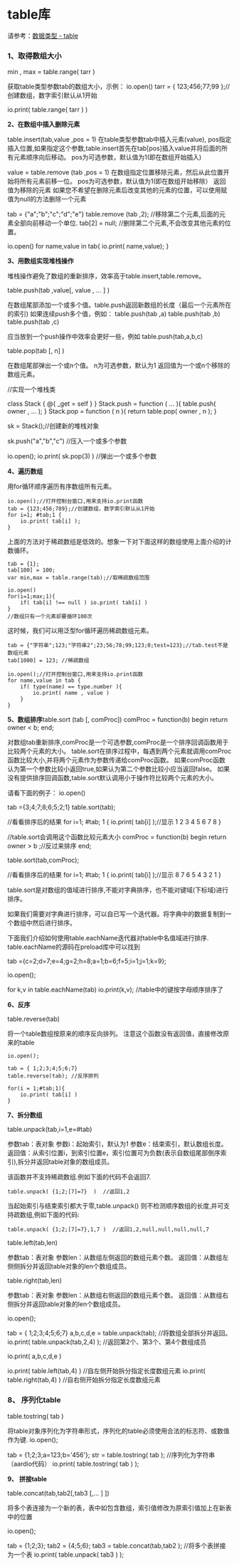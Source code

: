 # table库

 请参考：[数据类型 - table](the%20language/datatype/datatype#vartable)

### **1、取得数组大小**

min , max = table.range( tarr )

获取table类型参数tab的数组大小，示例：
io.open()
tarr = { 123;456;77;99 };//创建数组，数字索引默认从1开始


io.print( table.range( tarr ) )

**2、在数组中插入删除元素**

table.insert(tab,value ,pos = 1)
在table类型参数tab中插入元素(value),
pos指定插入位置,如果指定这个参数,table.insert首先在tab[pos]插入value并将后面的所有元素顺序向后移动。
pos为可选参数，默认值为1(即在数组开始插入)

value = table.remove (tab ,pos = 1)
在数组指定位置移除元素，然后从此位置开始将所有元素前移一位。
pos为可选参数，默认值为1(即在数组开始移除）
返回值为移除的元素 如果您不希望在删除元素后改变其他的元素的位置，可以使用赋值为null的方法删除一个元素

tab = {"a";"b";"c";"d";"e"} 
table.remove (tab ,2); //移除第二个元素,后面的元素全部向前移动一个单位.
tab[2] = null; //删除第二个元素,不会改变其他元素的位置。

io.open()
for name,value in tab{
io.print( name,value);
}


**3、用数组实现堆栈操作**

 堆栈操作避免了数组的重新排序，效率高于table.insert,table.remove。

table.push(tab ,value[, value , ... ] )

 在数组尾部添加一个或多个值。table.push返回新数组的长度（最后一个元素所在的索引)
 如果连续push多个值，例如：
table.push(tab ,a)
table.push(tab ,b)
table.push(tab ,c)

 应当放到一个push操作中效率会更好一些，例如
table.push(tab,a,b,c)


table.pop(tab [, n] )

在数组尾部弹出一个或n个值。 n为可选参数，默认为1
返回值为一个或n个移除的数组元素。

//实现一个堆栈类

  class Stack {
@{ _get = self }
}
Stack.push = function ( ... ){
table.push( owner , ... ); 
}
Stack.pop = function ( n ){
return table.pop( owner , n ); 
}

sk = Stack();//创建新的堆栈对象

sk.push("a","b","c") //压入一个或多个参数

io.open();
io.print( sk.pop(3) ) //弹出一个或多个参数


**4、遍历数组**

用for循环顺序遍历有序数组所有元素。

``` aau
io.open();//打开控制台窗口,用来支持io.print函数
tab = {123;456;789};//创建数组，数字索引默认从1开始
for i=1; #tab;1 {
    io.print( tab[i] );
}
```

上面的方法对于稀疏数组是低效的。想象一下对下面这样的数组使用上面介绍的计数循环。

``` aau
tab = {1};
tab[100] = 100;
var min,max = table.range(tab);//取稀疏数组范围

io.open()
for(i=1;max;1){
    if( tab[i] !== null ) io.print( tab[i] )
}
//数组只有一个元素却要循环100次
```

这时候，我们可以用泛型for循环遍历稀疏数组元素。

``` aau
tab = {"字符串";123;"字符串2";23;56;78;99;123;0;test=123};//tab.test不是数组元素
tab[1000] = 123; //稀疏数组

io.open();//打开控制台窗口,用来支持io.print函数
for name,value in tab {
    if( type(name) == type.number ){
        io.print( name , value )
    }
}
```

**5、数组排序**table.sort (tab [, comProc])
comProc = function(b) begin
return owner  < b; 
end;


对数组tab重新排序,comProc是一个可选参数,comProc是一个排序回调函数用于比较两个元素的大小。
table.sort在排序过程中，每遇到两个元素就调用comProc函数比较大小,并将两个元素作为参数传递给comProc函数。
如果comProc函数认为第一个参数比较小返回true,如果认为第二个参数比较小应当返回false。
如果没有提供排序回调函数,table.sort默认调用小于操作符比较两个元素的大小。

请看下面的例子：
io.open()

tab ={3;4;7;8;6;5;2;1}
table.sort(tab);

//看看排序后的结果
for i=1; #tab; 1 {
io.print( tab[i] );//显示 1 2 3 4 5 6 7 8 
}

//table.sort会调用这个函数比较元素大小
comProc = function(b) begin
return owner > b ;//反过来排序
end;

table.sort(tab,comProc);

//看看排序后的结果
for i=1; #tab; 1 {
io.print( tab[i] );//显示 8 7 6 5 4 3 2 1
}

table.sort是对数组的值域进行排序,不能对字典排序，也不能对键域(下标域)进行排序。 

如果我们需要对字典进行排序，可以自已写一个迭代器。将字典中的数据复制到一个数组中然后进行排序。

下面我们介绍如何使用table.eachName迭代器对table中名值域进行排序. table.eachName的源码在preload库中可以找到

tab ={c=2;d=7;e=4;g=2;h=8;a=1;b=6;f=5;i=1;j=1;k=9};

io.open();

for k,v in table.eachName(tab) 
io.print(k,v); //table中的键按字母顺序排序了






**6、反序**

table.reverse(tab) 

将一个table数组按原来的顺序反向排列。
注意这个函数没有返回值，直接修改原来的table

``` aau
io.open();

tab = { 1;2;3;4;5;6;7}
table.reverse(tab); //反序排列

for(i = 1;#tab;1){
	io.print( tab[i] )
}
```


**7、拆分数组**

table.unpack(tab,i=1,e=#tab)

参数tab：表对象
参数i：起始索引，默认为1 
参数e：结束索引，默认数组长度。
返回值：从索引位置i，到索引位置e，索引位置可为负数(表示自数组尾部倒序索引),拆分并返回table对象的数组成员。

该函数并不支持稀疏数组.例如下面的代码不会返回7.

``` aau
table.unpack( {1;2;[7]=7}  )  //返回1,2
```

当起始索引与结束索引都大于零,table.unpack() 则不检测顺序数组的长度,并可支持疏数组,例如下面的代码:

``` aau
table.unpack( {1;2;[7]=7},1,7 )  //返回1,2,null,null,null,null,7
```

table.left(tab,len)

参数tab：表对象
参数len：从数组左侧返回的数组元素个数。 
返回值：从数组左侧侧拆分并返回table对象的len个数组成员。

table.right(tab,len)

参数tab：表对象
参数len：从数组右侧返回的数组元素个数。 
返回值：从数组右侧拆分并返回table对象的len个数组成员。



io.open();

tab = { 1;2;3;4;5;6;7}
a,b,c,d,e = table.unpack(tab); //将数组全部拆分并返回。
io.print( table.unpack(tab,2,4) ); //返回第2个、第3个、第4个数组成员

io.print( a,b,c,d,e )

io.print( table.left(tab,4) ) //自左侧开始拆分指定长度数组元素
io.print( table.right(tab,4) ) //自右侧开始拆分指定长度数组元素

### 8、 序列化table

table.tostring( tab )

将table对象序列化为字符串形式，序列化的table必须使用合法的标志符、或数值作为键.
io.open();

tab = {1;2;3;a=123;b='456'};
str = table.tostring( tab ); //序列化为字符串（aardio代码）
io.print( table.tostring( tab ) );

**9、 拼接table**

table.concat(tab,tab2[,tab3 [,... ] ])

将多个表连接为一个新的表，表中如包含数组，索引值修改为原索引值加上在新表中的位置

io.open();

tab = {1;2;3};
tab2 = {4;5;6};
tab3 = table.concat(tab,tab2 ); //将多个表拼接为一个表
io.print( table.unpack( tab3 )  );



